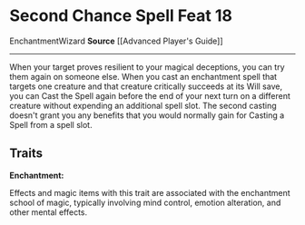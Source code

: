 ﻿---
actions: null
cost: null
element: null
feat: Second Chance Spell
frequency: null
heighten_level: null
id: '1842'
level: '18'
name: Second Chance Spell
prerequisite: null
rarity: Common
requirement: null
school: Enchantment
source: '[[DATABASE/source/Advanced Player''s Guide|Advanced Player''s Guide]]'
subcategory: null
trait:
- '[[DATABASE/trait/Enchantment|Enchantment]]'
- '[[DATABASE/trait/Wizard|Wizard]]'
trigger: null
type: Feat

---
# Second Chance Spell <span class="item-type">Feat 18</span>

<span class="item-trait">Enchantment</span><span class="item-trait">Wizard</span>
**Source** [[Advanced Player's Guide]]

---
When your target proves resilient to your magical deceptions, you can try them again on someone else. When you cast an enchantment spell that targets one creature and that creature critically succeeds at its Will save, you can Cast the Spell again before the end of your next turn on a different creature without expending an additional spell slot. The second casting doesn't grant you any benefits that you would normally gain for Casting a Spell from a spell slot.

## Traits

**Enchantment:**

Effects and magic items with this trait are associated with the enchantment school of magic, typically involving mind control, emotion alteration, and other mental effects.